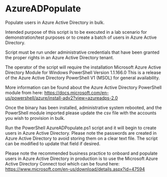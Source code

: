 # AzureADPopulate
Populate users in Azure Active Directory in bulk.

Intended purpose of this script is to be executed in a lab scenario for demonstration/test purposes or to create a batch of users in Azure Active Directory.

Script must be run under administrative credentials that have been granted the proper rights in an Azure Active Directory tenant.

The operator of the script will require the installation Microsoft Azure Active Directory Module for Windows PowerShell Version 1.1.166.0
This is a release of the Azure Active Directory PowerShell V1 (MSOL) for general availability.

More information can be found about the Azure Active Directory PowerShell module from here: https://docs.microsoft.com/en-us/powershell/azure/install-adv2?view=azureadps-2.0 

Once the binary has been installed, administrative system rebooted, and the PowerShell module imported please update the csv file with the accounts you wish to provision in bulk.

Run the PowerShell AzureADPopulate.ps1 script and it will begin to create users in Azure Active Directory. Please note the passwords are created in Azure Active Directory to avoid storing them on a clear text file. The script can be modified to update that field if desired.

Please note the recommended business practice to onboard and populate users in Azure Active Directory in production is to use the Microsoft Azure Active Directory Connect tool which can be found here: https://www.microsoft.com/en-us/download/details.aspx?id=47594
